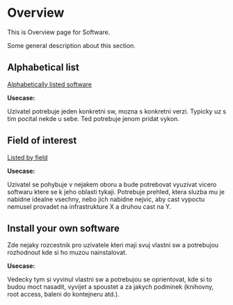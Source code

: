 # Overview

This is Overview page for Software. 

Some general description about this section.

## Alphabetical list

[Alphabetically listed software](/software/list_a)

**Usecase:**

Uzivatel potrebuje jeden konkretni sw, mozna s konkretni verzi. Typicky uz s tim pocital nekde u sebe. Ted potrebuje jenom pridat vykon.

## Field of interest

[Listed by field](/software/list_b)

**Usecase:**

Uzivatel se pohybuje v nejakem oboru a bude potrebovat vyuzivat vicero softwaru ktere se k jeho oblasti tykaji. Potrebuje prehled, ktera sluzba mu je nabidne idealne vsechny, nebo jich nabidne nejvic, aby cast vypoctu nemusel provadet na infrastrukture X a druhou cast na Y.

## Install your own software

Zde nejaky rozcestnik pro uzivatele kteri maji svuj vlastni sw a potrebujou rozhodnout kde si ho muzou nainstalovat.

**Usecase:**

Vedecky tym si vyvinul vlastni sw a potrebujou se oprientovat, kde si to budou moct nasadit, vyvijet a spoustet a za jakych podminek (knihovny, root access, baleni do kontejneru atd.). 






